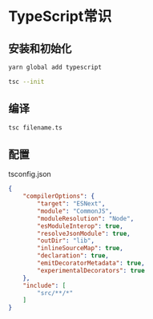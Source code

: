 # TypeScript常识

## 安装和初始化

```sh
yarn global add typescript

tsc --init
```

## 编译

```sh
tsc filename.ts
```

## 配置

tsconfig.json

```json
{
    "compilerOptions": {
        "target": "ESNext",
        "module": "CommonJS",
        "moduleResolution": "Node",
        "esModuleInterop": true,
        "resolveJsonModule": true,
        "outDir": "lib",
        "inlineSourceMap": true,
        "declaration": true,
        "emitDecoratorMetadata": true,
        "experimentalDecorators": true
    },
    "include": [
        "src/**/*"
    ]
}
```
